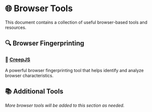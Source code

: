 # 🌐 Browser Tools

This document contains a collection of useful browser-based tools and resources.

## 🔍 Browser Fingerprinting

### 🎯 [CreepJS](https://abrahamjuliot.github.io/creepjs/)
A powerful browser fingerprinting tool that helps identify and analyze browser characteristics.

## 📚 Additional Tools
*More browser tools will be added to this section as needed.* 
